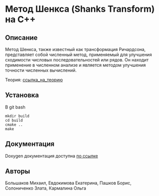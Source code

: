 # Метод Шенкса (Shanks Transform) на C++

## Описание
Метод Шенкса, также известный как трансформация Ричардсона, представляет собой численный метод, применяемый для улучшения сходимости числовых последовательностей или рядов. Он находит применение в численном анализе и является методом улучшения точности численных вычислений.

Теория: [ссылка_на_теорию](https://drive.google.com/file/d/1Dq1qrBOKZAulvpoYDNv2B7Iv9DeCxX4l/view?usp=drive_link)

## Установка
В git bash

```
mkdir build
cd build
cmake ..
make
```

## Документация
Doxygen документация доступна [по ссылке](https://katerina-evdokimova.github.io/shanks-university/)


## Авторы
Большаков Михаил, Евдокимова Екатерина, Пашков Борис, Солониченко Злата, Кармалина Ольга
